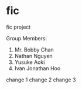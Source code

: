 # fic
fic project

Group Members:
1. Mr. Bobby Chan
2. Nathan Nguyen
3. Yusuke Aoki
4. Ivan Jonathan Hoo


change 1
change 2
change 3

